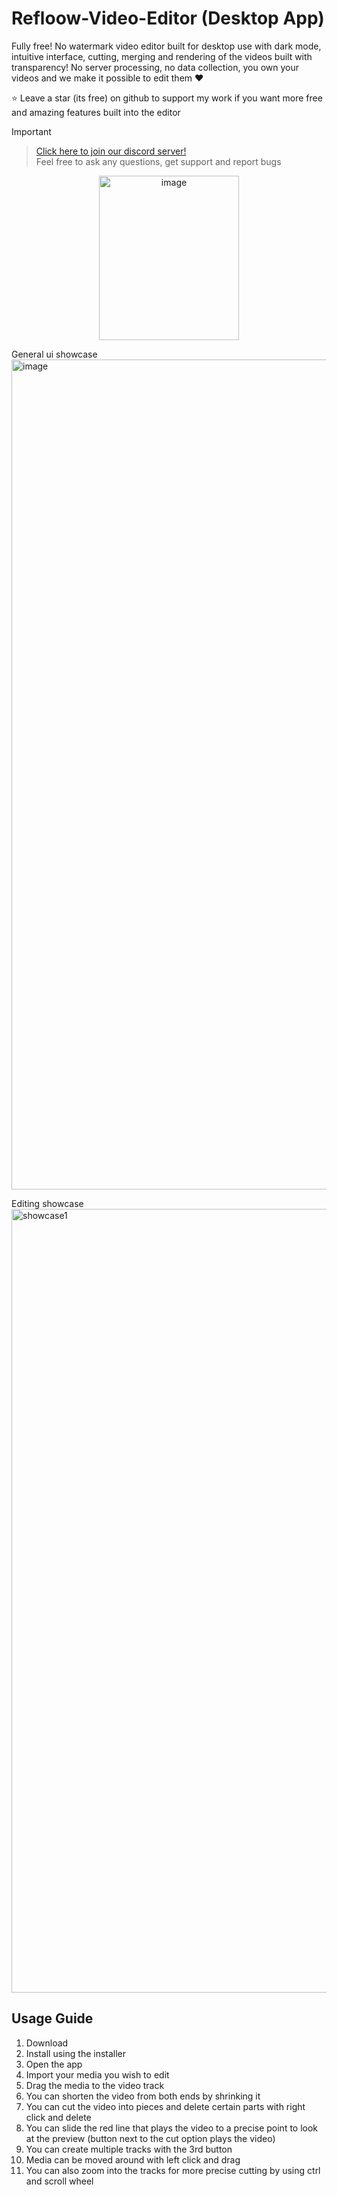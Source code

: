 # Refloow-Video-Editor (Desktop App)

Fully free! No watermark video editor built for desktop use with dark mode, intuitive interface, cutting, merging and rendering of the videos built with transparency!
No server processing, no data collection, you own your videos and we make it possible to edit them ❤️ 

⭐ Leave a star (its free) on github to support my work if you want more free and amazing features built into the editor

> [!IMPORTANT]
> > [Click here to join our discord server!](discord.gg/4enDY8yhuS) <br>
> > Feel free to ask any questions, get support and report bugs

<p align="center">
<img width="223.5" height="263" alt="image" src="https://github.com/user-attachments/assets/195983df-5aa4-4b7e-88f9-38db9709bf4a" />
</p>

General ui showcase
<img width="2540" height="1328" alt="image" src="https://github.com/user-attachments/assets/6af5f607-968c-43f1-8c74-ee9b29758b65" />

Editing showcase
<img width="1806" height="1254" alt="showcase1" src="https://github.com/user-attachments/assets/31b3f75c-dc20-4def-9982-e3619e1e67eb" />

## Usage Guide

1. Download
2. Install using the installer
3. Open the app
4. Import your media you wish to edit
5. Drag the media to the video track
6. You can shorten the video from both ends by shrinking it
7. You can cut the video into pieces and delete certain parts with right click and delete
8. You can slide the red line that plays the video to a precise point to look at the preview (button next to the cut option plays the video)
9. You can create multiple tracks with the 3rd button
10. Media can be moved around with left click and drag
11. You can also zoom into the tracks for more precise cutting by using ctrl and scroll wheel
